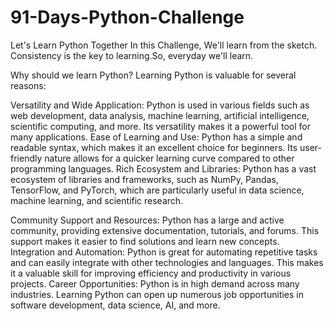 # 91-Days-Python-Challenge
Let's Learn Python Together
In this Challenge, We'll learn from the sketch. Consistency is the key to learning.So, everyday we'll learn.

Why should we learn Python?
Learning Python is valuable for several reasons:

Versatility and Wide Application: Python is used in various fields such as web development, data analysis, machine learning, artificial intelligence, scientific computing, and more. Its versatility makes it a powerful tool for many applications.
Ease of Learning and Use: Python has a simple and readable syntax, which makes it an excellent choice for beginners. Its user-friendly nature allows for a quicker learning curve compared to other programming languages.
Rich Ecosystem and Libraries: Python has a vast ecosystem of libraries and frameworks, such as NumPy, Pandas, TensorFlow, and PyTorch, which are particularly useful in data science, machine learning, and scientific research.

Community Support and Resources: Python has a large and active community, providing extensive documentation, tutorials, and forums. This support makes it easier to find solutions and learn new concepts.
Integration and Automation: Python is great for automating repetitive tasks and can easily integrate with other technologies and languages. This makes it a valuable skill for improving efficiency and productivity in various projects.
Career Opportunities: Python is in high demand across many industries. Learning Python can open up numerous job opportunities in software development, data science, AI, and more.
